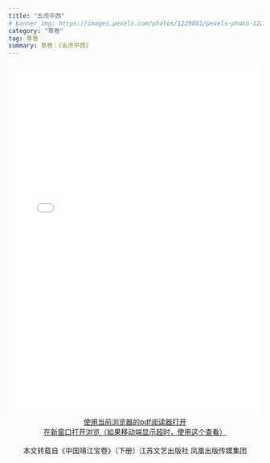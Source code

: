 ```yaml
---
title: "五虎平西"
# banner_img: https://images.pexels.com/photos/1229861/pexels-photo-1229861.jpeg?auto=compress&cs=tinysrgb&h=750&w=1260
category: "草卷"
tag: 草卷
summary: 草卷：《五虎平西》
---
```

<div>
  <iframe src="../../../../../pdfjs/web/viewer.html?file=https://cdn.jsdelivr.net/gh/JingJiangBaoJuan/BaoJuanFiles/down/14.pdf" width="100%" height="700px" frameborder="0"></iframe>
</div>

<div align='center' >
  <a href="https://cdn.jsdelivr.net/gh/JingJiangBaoJuan/BaoJuanFiles/down/14.pdf">
  使用当前浏览器的pdf阅读器打开</a>
</div>

<div align='center' >
  <a href="../../../../../pdfjs/web/viewer.html?file=https://cdn.jsdelivr.net/gh/JingJiangBaoJuan/BaoJuanFiles/down/14.pdf">
  在新窗口打开浏览（如果移动端显示超时，使用这个查看）</a>
</div>

<br />

<div align='center' >
  本文转载自《中国靖江宝卷》（下册）江苏文艺出版社 凤凰出版传媒集团
</div>
